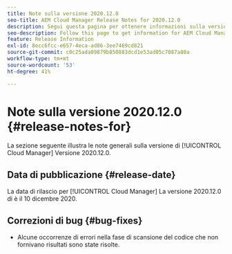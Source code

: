 ```yaml
---
title: Note sulla versione 2020.12.0
seo-title: AEM Cloud Manager Release Notes for 2020.12.0
description: Segui questa pagina per ottenere informazioni sulla versione 2020.12.0 di Cloud Manager
seo-description: Follow this page to get information for AEM Cloud Manager Release 2020.12.0
feature: Release Information
exl-id: 8ecc6fcc-e657-4eca-ad86-3ee7469cd821
source-git-commit: c0c25ada09879b850883dcd1e53ad05c7087a80a
workflow-type: tm+mt
source-wordcount: '53'
ht-degree: 41%

---
```


# Note sulla versione 2020.12.0 {#release-notes-for}

La sezione seguente illustra le note generali sulla versione di [!UICONTROL Cloud Manager] Versione 2020.12.0.

## Data di pubblicazione {#release-date}

La data di rilascio per [!UICONTROL Cloud Manager] La versione 2020.12.0 di è il 10 dicembre 2020.

## Correzioni di bug {#bug-fixes}

* Alcune occorrenze di errori nella fase di scansione del codice che non fornivano risultati sono state risolte.

